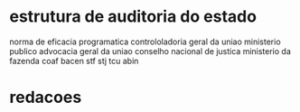 # estrutura de auditoria do estado
norma de eficacia programatica
controloladoria geral da uniao
ministerio publico
advocacia geral da uniao
conselho nacional de justica
ministerio da fazenda
coaf
bacen
stf
stj
tcu
abin


# redacoes